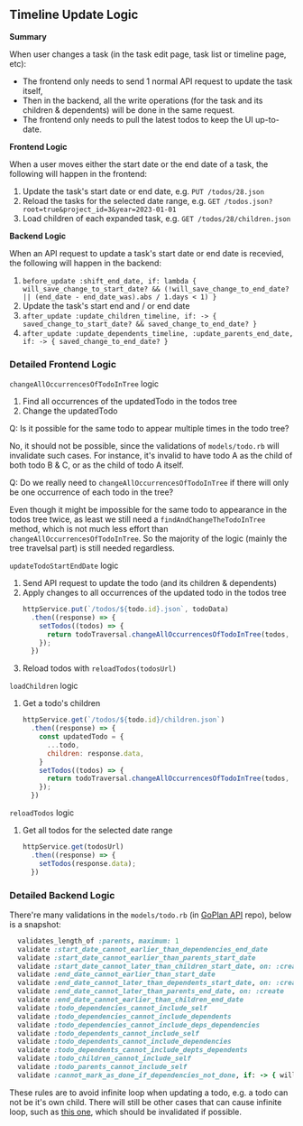 ## Timeline Update Logic

**Summary**

When user changes a task (in the task edit page, task list or timeline page, etc):

- The frontend only needs to send 1 normal API request to update the task itself,
- Then in the backend, all the write operations (for the task and its children & dependents) will be done in the same request.
- The frontend only needs to pull the latest todos to keep the UI up-to-date.

**Frontend Logic**

When a user moves either the start date or the end date of a task, the following will happen in the frontend:

1. Update the task's start date or end date, e.g. `PUT /todos/28.json`
2. Reload the tasks for the selected date range, e.g. `GET /todos.json?root=true&project_id=3&year=2023-01-01`
3. Load children of each expanded task, e.g. `GET /todos/28/children.json`

**Backend Logic**

When an API request to update a task's start date or end date is recevied, the following will happen in the backend:

1. `before_update :shift_end_date, if: lambda {
                                       will_save_change_to_start_date? && (!will_save_change_to_end_date? || (end_date - end_date_was).abs / 1.days < 1)
                                     }`
2. Update the task's start end and / or end date
2. `after_update :update_children_timeline, if: -> { saved_change_to_start_date? && saved_change_to_end_date? }`
3. `after_update :update_dependents_timeline, :update_parents_end_date, if: -> { saved_change_to_end_date? }`

### Detailed Frontend Logic

`changeAllOccurrencesOfTodoInTree` logic

1. Find all occurrences of the updatedTodo in the todos tree
2. Change the updatedTodo

Q: Is it possible for the same todo to appear multiple times in the todo tree?

No, it should not be possible, since the validations of `models/todo.rb` will invalidate such cases. For instance, it's invalid to have todo A as the child of both todo B & C, or as the child of todo A itself.

Q: Do we really need to `changeAllOccurrencesOfTodoInTree` if there will only be one occurrence of each todo in the tree?

Even though it might be impossible for the same todo to appearance in the todos tree twice, as least we still need a `findAndChangeTheTodoInTree` method, which is not much less effort than `changeAllOccurrencesOfTodoInTree`. So the majority of the logic (mainly the tree travelsal part) is still needed regardless.

`updateTodoStartEndDate` logic

1. Send API request to update the todo (and its children & dependents)
1. Apply changes to all occurrences of the updated todo in the todos tree  
    ```javascript
    httpService.put(`/todos/${todo.id}.json`, todoData)
      .then((response) => {
        setTodos((todos) => {
          return todoTraversal.changeAllOccurrencesOfTodoInTree(todos, response.data);
        });
      })
    ```
1. Reload todos with `reloadTodos(todosUrl)`

`loadChildren` logic

1. Get a todo's children  
    ```javascript
    httpService.get(`/todos/${todo.id}/children.json`)
      .then((response) => {
        const updatedTodo = {
          ...todo,
          children: response.data,
        }
        setTodos((todos) => {
          return todoTraversal.changeAllOccurrencesOfTodoInTree(todos, updatedTodo);
        });
      })
    ```

`reloadTodos` logic

1. Get all todos for the selected date range  
    ```javascript
    httpService.get(todosUrl)
      .then((response) => {
        setTodos(response.data);
      })
    ```

### Detailed Backend Logic

There're many validations in the `models/todo.rb` (in [GoPlan API](https://github.com/goooooouwa/goplan-api) repo), below is a snapshot:

```ruby
  validates_length_of :parents, maximum: 1
  validate :start_date_cannot_earlier_than_dependencies_end_date
  validate :start_date_cannot_earlier_than_parents_start_date
  validate :start_date_cannot_later_than_children_start_date, on: :create
  validate :end_date_cannot_earlier_than_start_date
  validate :end_date_cannot_later_than_dependents_start_date, on: :create
  validate :end_date_cannot_later_than_parents_end_date, on: :create
  validate :end_date_cannot_earlier_than_children_end_date
  validate :todo_dependencies_cannot_include_self
  validate :todo_dependencies_cannot_include_dependents
  validate :todo_dependencies_cannot_include_deps_dependencies
  validate :todo_dependents_cannot_include_self
  validate :todo_dependents_cannot_include_dependencies
  validate :todo_dependents_cannot_include_depts_dependents
  validate :todo_children_cannot_include_self
  validate :todo_parents_cannot_include_self
  validate :cannot_mark_as_done_if_dependencies_not_done, if: -> { will_save_change_to_attribute?(:status, to: true) }
```

These rules are to avoid infinite loop when updating a todo, e.g. a todo can not be it's own child. There will still be other cases that can cause infinite loop, such as [this one](https://docs.google.com/presentation/d/17pijEV5v6iqGyBk2VPzo3S_6IV10wm8wm_A754qqC6k/edit#slide=id.g2428da49b89_0_8), which should be invalidated if possible.